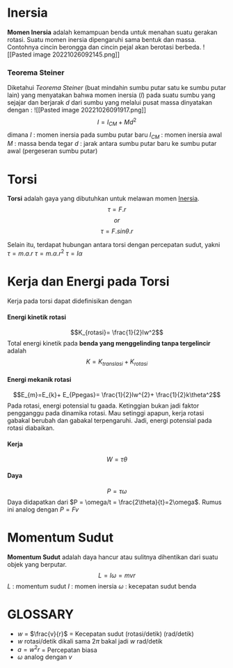 # Inersia
**Momen Inersia** adalah kemampuan benda untuk menahan suatu gerakan rotasi. Suatu momen inersia dipengaruhi sama bentuk dan massa. Contohnya cincin berongga dan cincin pejal akan berotasi berbeda.
![[Pasted image 20221026092145.png]]

### Teorema Steiner
Diketahui *Teorema Steiner* (buat mindahin sumbu putar satu ke sumbu putar lain) yang menyatakan bahwa momen inersia ($I$) pada suatu sumbu yang sejajar dan berjarak $d$ dari sumbu yang melalui pusat massa dinyatakan dengan :
![[Pasted image 20221026091917.png]]
$$I = I_{CM} + Md^2$$
dimana 
$I$ : momen inersia pada sumbu putar baru
$I_{CM}$ : momen inersia awal
$M$ : massa benda tegar
$d$ : jarak antara sumbu putar baru ke sumbu putar awal (pergeseran sumbu putar)

# Torsi
**Torsi** adalah gaya yang dibutuhkan untuk melawan momen [Inersia](Dinamika%20Rotasi#Inersia). 
$$ \tau = F. r $$
$$or$$
$$\tau = F. sin \theta.r$$

Selain itu, terdapat hubungan antara torsi dengan percepatan sudut, yakni
$\tau = m . a. r$
$\tau = m.\alpha.r^2$
$\tau = I \alpha$

# Kerja dan Energi pada Torsi
Kerja pada torsi dapat didefinisikan dengan

#### Energi kinetik rotasi
$$K_{rotasi}= \frac{1}{2}Iw^2$$
Total energi kinetik pada **benda yang menggelinding tanpa tergelincir** adalah
$$K = K_{translasi}+ K_{rotasi}$$

#### Energi mekanik rotasi
$$E_{m}=E_{k}+ E_{Ppegas}=  \frac{1}{2}Iw^{2}+ \frac{1}{2}k\theta^2$$
Pada rotasi, energi potensial tu gaada. Ketinggian bukan jadi faktor pengganggu pada dinamika rotasi. Mau setinggi apapun, kerja rotasi gabakal berubah dan gabakal terpengaruhi. Jadi, energi potensial pada rotasi diabaikan.

#### Kerja
$$W = \tau \theta$$

#### Daya
$$P = \tau \omega$$
Daya didapatkan dari $P = \omega/t = \frac{2\theta}{t}=2\omega$. Rumus ini analog dengan $P = Fv$

# Momentum Sudut
**Momentum Sudut** adalah daya hancur atau sulitnya dihentikan dari suatu objek yang berputar. 
$$ L = I \omega =mvr$$
$L$ : momentum sudut
$I$ : momen inersia
$\omega$ : kecepatan sudut benda


# GLOSSARY
* $w$ = $\frac{v}{r}$ = Kecepatan sudut (rotasi/detik) (rad/detik) 
* $w$ rotasi/detik dikali sama $2\pi$ bakal jadi $w$ rad/detik
* $a = w^{2} r$ = Percepatan biasa
* $\omega$ analog dengan $v$
